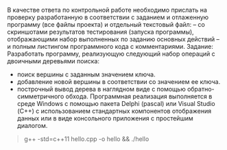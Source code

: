 В качестве ответа по контрольной работе необходимо прислать на проверку разработанную в соответствии с заданием и отлаженную программу (все файлы проекта) и отдельный текстовый файл:
– со скриншотами результатов тестирования (запуска программы), отображающими набор выполненных по заданию основных действий
– и полным листингом программного кода с комментариями.
Задание: Разработать программу, реализующую следующий набор операций с двоичными деревьями поиска:
- поиск вершины с заданным значением ключа.
- добавление новой вершины в соответствии со значением ее ключа.
- построчный вывод дерева в наглядном виде с помощью обратно-симметричного обхода.
Программная реализация выполняется в среде Windows с помощью пакета Delphi (pascal) или Visual Studio (С++) с использованием стандартных компонентов отображения данных или в виде консольного приложения с простейшим диалогом.

> g++ -std=c++11 hello.cpp -o hello && ./hello